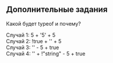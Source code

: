 ## Дополнительные задания

Какой будет typeof и почему?

Случай 1: 5 + '5' + 5 \
Случай 2: !true + '' + 5 \
Случай 3: '' - 5 + true \
Случай 4: '' + !"string" - 5 + true 
